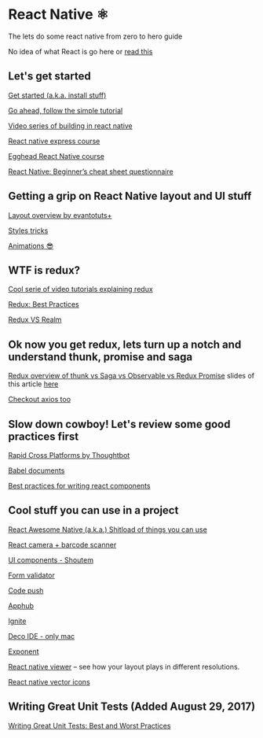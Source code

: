 # React Native ⚛

The lets do some react native from zero to hero guide

No idea of what React is go here or [read this](https://github.com/petehunt/react-howto#learning-javascript-bundlers)

## Let's get started
[Get started (a.k.a. install stuff)](https://facebook.github.io/react-native/docs/getting-started.html#content)

[Go ahead, follow the simple tutorial](https://facebook.github.io/react-native/docs/tutorial.html)

[Video series of building in react native](http://school.shoutem.com/lectures/react-native-101-build-first-mobile-app/)

[React native express course](http://www.reactnativeexpress.com/)

[Egghead React Native course](https://egghead.io/courses/react-native-fundamentals)

[React Native: Beginner’s cheat sheet questionnaire](https://codeburst.io/react-native-beginners-cheat-sheet-questionnaire-ad0fad97b9a7)


## Getting a grip on React Native layout and UI stuff
[Layout overview by evantotuts+](https://code.tutsplus.com/tutorials/get-started-with-layouts-in-react-native--cms-27418?ec_unit=translation-info-language)

[Styles tricks](https://medium.com/the-react-native-log/reactive-styles-in-react-native-91a434b17c1e#.wt77j5u0z)

[Animations 😎](https://medium.com/react-native-training/react-native-animations-using-the-animated-api-ebe8e0669fae#.hpet1bb2m)

## WTF is redux?
[Cool serie of video tutorials explaining redux](https://www.youtube.com/watch?v=1w-oQ-i1XB8)

[Redux: Best Practices](http://blog.isquaredsoftware.com/2017/05/idiomatic-redux-tao-of-redux-part-2/)

[Redux VS Realm](https://blog.qmo.io/the-problems-with-redux-and-alternatives-local-state-mobx-realm/)


## Ok now you get redux, lets turn up a notch and understand thunk, promise and saga
[Redux overview of thunk vs Saga vs Observable vs Redux Promise](https://medium.com/react-native-training/redux-4-ways-95a130da0cdc#.vi14lqivq) slides of this article [here](http://slides.com/dabit3/deck-11-12#/)

[Checkout axios too](https://github.com/mzabriskie/axios)

## Slow down cowboy! Let's review some good practices first
[Rapid Cross Platforms by Thoughtbot](https://robots.thoughtbot.com/rapid-cross-platform-mobile-development-with-react-native)

[Babel documents](https://babeljs.io/learn-es2015/)

[Best practices for writing react components](https://medium.com/code-life/our-best-practices-for-writing-react-components-dec3eb5c3fc8#.pclyoci00)


## Cool stuff you can use in a project
[React Awesome Native (a.k.a.) Shitload of things you can use](https://github.com/jondot/awesome-react-native)

[React camera + barcode scanner](https://github.com/lwansbrough/react-native-camera)

[UI components - Shoutem](https://shoutem.github.io/ui/)

[Form validator](https://github.com/gcanti/tcomb-form-native)

[Code push](http://microsoft.github.io/code-push/)

[Apphub](https://deploy.apphub.io/)

[Ignite](https://github.com/infinitered/ignite)

[Deco IDE - only mac](https://www.decosoftware.com/)

[Exponent](https://docs.getexponent.com/versions/v6.0.0/index.html)

[React native viewer](https://github.com/machadogj/react-native-components-viewer) – see how your layout plays in different resolutions.

[React native vector icons](https://github.com/oblador/react-native-vector-icons)


## Writing Great Unit Tests (Added August 29, 2017)

[Writing Great Unit Tests: Best and Worst Practices](http://blog.stevensanderson.com/2009/08/24/writing-great-unit-tests-best-and-worst-practises/)
